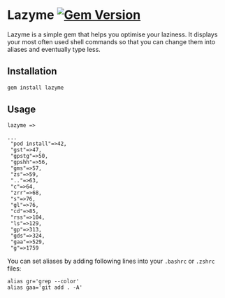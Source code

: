 # Lazyme  [![Gem Version](https://badge.fury.io/rb/lazyme.svg)](http://badge.fury.io/rb/lazyme)

Lazyme is a simple gem that helps you optimise your laziness. It displays your most often used shell commands so that you can change them into aliases and eventually type less.

## Installation
```bash
gem install lazyme
```

## Usage
```
lazyme =>

...
 "pod install"=>42,
 "gst"=>47,
 "gpstg"=>50,
 "gpshh"=>56,
 "gms"=>57,
 "zs"=>59,
 ".."=>63,
 "c"=>64,
 "zrr"=>68,
 "s"=>76,
 "gl"=>76,
 "cd"=>85,
 "rss"=>104,
 "ls"=>129,
 "gp"=>313,
 "gds"=>324,
 "gaa"=>529,
 "g"=>1759
```

You can set aliases by adding following lines into your `.bashrc` or `.zshrc` files:

```
alias gr='grep --color'
alias gaa='git add . -A'
```

